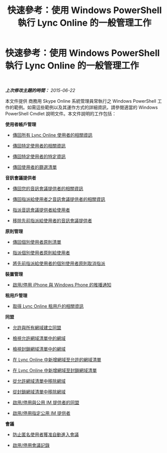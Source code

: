 ﻿---
title: 快速參考：使用 Windows PowerShell 執行 Lync Online 的一般管理工作
TOCTitle: 快速參考：使用 Windows PowerShell 執行 Lync Online 的一般管理工作
ms:assetid: 24fad052-bd2a-4c83-a382-f7bfa62f0edd
ms:mtpsurl: https://technet.microsoft.com/zh-tw/library/Dn362776(v=OCS.15)
ms:contentKeyID: 56269074
ms.date: 08/10/2015
mtps_version: v=OCS.15
ms.translationtype: HT
---

# 快速參考：使用 Windows PowerShell 執行 Lync Online 的一般管理工作

 

_**上次修改主題的時間：** 2015-06-22_

本文件提供 商務用 Skype Online 系統管理員常執行之 Windows PowerShell 工作的範例。如需這些範例以及其運作方式的詳細資訊，請參閱適當的 Windows PowerShell Cmdlet 說明文件。本文件說明的工作包括：

**使用者帳戶管理**

  - [傳回所有 Lync Online 使用者的相關資訊](return-information-about-all-your-skype-for-business-online-users.md)

  - [傳回特定使用者的相關資訊](return-information-for-a-specific-user-in-skype-for-business-online.md)

  - [傳回特定使用者的特定資訊](return-specific-information-for-specific-users-in-skype-for-business-online.md)

  - [傳回使用者的篩選清單](return-a-filtered-list-of-users-in-skype-for-business-online.md)

**音訊會議提供者**

  - [傳回您的音訊會議提供者的相關資訊](return-information-about-your-audio-conferencing-providers-in-skype-for-business-online.md)

  - [傳回指派給使用者之音訊會議提供者的相關資訊](return-information-about-the-audio-conferencing-providers-assigned-to-a-user-in-skype-for-business-online.md)

  - [指派音訊會議提供者給使用者](assign-an-audio-conferencing-provider-to-a-user-in-skype-for-business-online.md)

  - [移除先前指派給使用者的音訊會議提供者](remove-an-audio-conferencing-provider-previously-assigned-to-a-user-in-skype-for-business-online.md)

**原則管理**

  - [傳回個別使用者原則清單](return-a-list-of-per-user-policies-in-skype-for-business-online.md)

  - [指派個別使用者原則給使用者](assign-a-per-user-policy-to-a-user-in-skype-for-business-online.md)

  - [將先前指派給使用者的個別使用者原則取消指派](unassign-a-per-user-policy-previously-assigned-to-a-user-in-skype-for-business-online.md)

**裝置管理**

  - [啟用/停用 iPhone 與 Windows Phone 的推播通知](enable-disable-push-notification-to-iphones-and-windows-phones-in-skype-for-business-online.md)

**租用戶管理**

  - [取得 Lync Online 租用戶的相關資訊](get-information-about-your-skype-for-business-online-tenant.md)

**同盟**

  - [允許與所有網域建立同盟](allow-federation-in-skype-for-business-online-with-all-domains.md)

  - [檢視允許網域清單中的網域](view-the-domains-on-your-allowed-domains-list-in-skype-for-business-online.md)

  - [檢視封鎖網域清單中的網域](view-the-domains-on-your-blocked-domains-list-in-skype-for-business-online.md)

  - [在 Lync Online 中新增網域至允許的網域清單](add-a-domain-to-the-allowed-domains-list-in-skype-for-business-online.md)

  - [在 Lync Online 中新增網域至封鎖網域清單](add-a-domain-to-the-blocked-domains-list-in-skype-for-business-online.md)

  - [從允許網域清單中移除網域](remove-a-domain-from-the-allowed-domains-list-in-skype-for-business-online.md)

  - [從封鎖網域清單中移除網域](remove-a-domain-from-the-blocked-domains-list-in-skype-for-business-online.md)

  - [啟用/停用與公用 IM 提供者的同盟](enable-disable-federation-with-public-im-providers-in-skype-for-business-online.md)

  - [啟用/停用指定公用 IM 提供者](enable-disable-a-specified-public-im-provider-in-skype-for-business-online.md)

**會議**

  - [防止匿名使用者獲准自動進入會議](prevent-anonymous-users-from-automatically-being-admitted-to-a-meeting-in-skype-for-business-online.md)

  - [啟用/停用會議記錄](enable-disable-conference-recording-in-skype-for-business-online.md)

